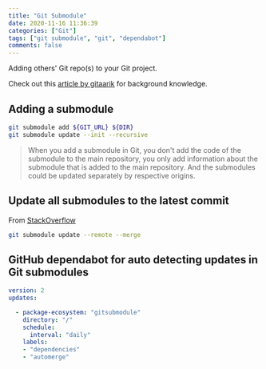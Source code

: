 ```yaml
---
title: "Git Submodule"
date: 2020-11-16 11:36:39
categories: ["Git"]
tags: ["git submodule", "git", "dependabot"]
comments: false
---
```


Adding others' Git repo(s) to your Git project.

<!--more-->

Check out this [article by gitaarik](https://gist.github.com/gitaarik/8735255) for background knowledge.

## Adding a submodule

```bash
git submodule add ${GIT_URL} ${DIR}
git submodule update --init --recursive
```

> When you add a submodule in Git, you don't add the code of the submodule to the main repository, you only add information about the submodule that is added to the main repository.
> And the submodules could be updated separately by respective origins.

## Update all submodules to the latest commit

From [StackOverflow](https://stackoverflow.com/questions/5828324/update-git-submodule-to-latest-commit-on-origin/5828396#5828396)

```bash
git submodule update --remote --merge
```

## GitHub dependabot for auto detecting updates in Git submodules

```yml .github/dependabot.yml
version: 2
updates:

  - package-ecosystem: "gitsubmodule"
    directory: "/"
    schedule:
      interval: "daily"
    labels:
    - "dependencies"
    - "automerge"
```
